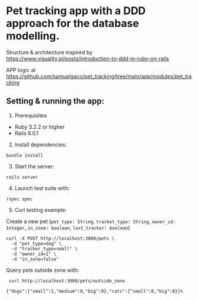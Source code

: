 # Pet tracking app with a DDD approach for the database modelling.

Structure & architecture inspired by https://www.visuality.pl/posts/introduction-to-ddd-in-ruby-on-rails

APP logic at https://github.com/samuelgaco/pet_tracking/tree/main/app/modules/pet_tracking

## Setting & running the app:

1. Prerequisites
- Ruby 3.2.2 or higher
- Rails 8.0.1

2. Install dependencies:
```
bundle install
```

3. Start the server:
```
rails server
```

4. Launch test suite with:

```
rspec spec
```

5. Curl testing example:

Create a new pet (`pet_type: String`, `tracket_type: String`, `owner_id: Integer`, `in_zone: boolean`, `lost_tracker: boolean`)

```
curl -X POST http://localhost:3000/pets \   
  -d "pet_type=dog" \
  -d "tracker_type=small" \
  -d "owner_id=1" \
  -d "in_zone=false"
```

Query pets outside zone with:

```
 curl http://localhost:3000/pets/outside_zone
```


```
{"dogs":{"small":1,"medium":0,"big":0},"cats":{"small":0,"big":0}}% 
```




